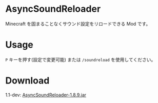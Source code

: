 # AsyncSoundReloader
Minecraft を固まることなくサウンド設定をリロードできる Mod です。

# Usage
`P` キーを押す(設定で変更可能) または `/soundreload` を使用してください。

# Download
1.1-dev: [AsyncSoundReloader-1.8.9.jar](https://github.com/SimplyRin/AsyncSoundReloader/releases/download/1.1-dev/AsyncSoundReloader-1.8.9.jar)
